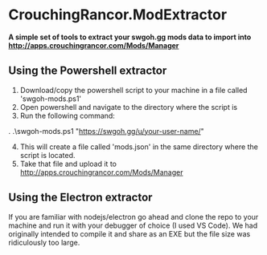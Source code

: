 # CrouchingRancor.ModExtractor

**A simple set of tools to extract your swgoh.gg mods data to import into http://apps.crouchingrancor.com/Mods/Manager**

## Using the Powershell extractor
1. Download/copy the powershell script to your machine in a file called 'swgoh-mods.ps1'
2. Open powershell and navigate to the directory where the script is
3. Run the following command:

. .\swgoh-mods.ps1 "https://swgoh.gg/u/your-user-name/"

4. This will create a file called 'mods.json' in the same directory where the script is located.
5. Take that file and upload it to http://apps.crouchingrancor.com/Mods/Manager


## Using the Electron extractor
If you are familiar with nodejs/electron go ahead and clone the repo to your machine and run it with your debugger of choice (I used VS Code). We had originally intended to compile it and share as an EXE but the file size was ridiculously too large.